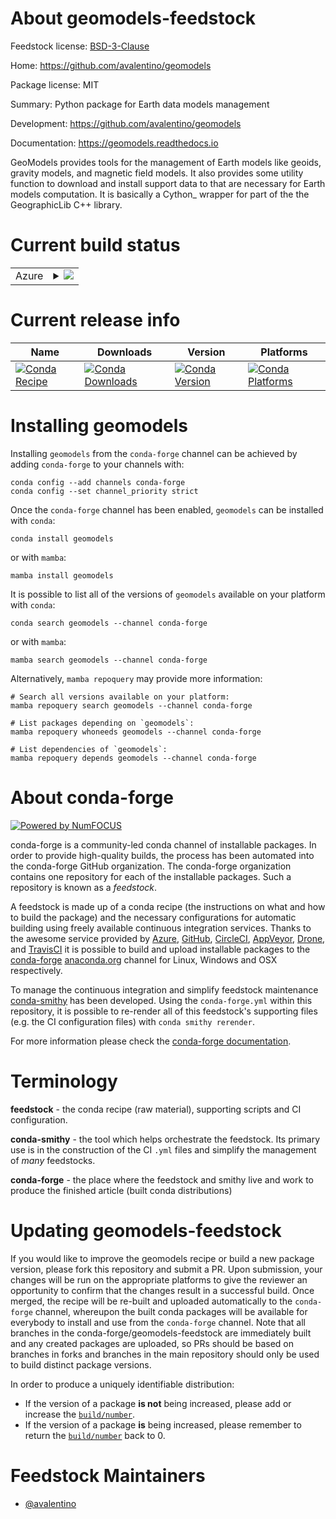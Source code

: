 About geomodels-feedstock
=========================

Feedstock license: [BSD-3-Clause](https://github.com/conda-forge/geomodels-feedstock/blob/main/LICENSE.txt)

Home: https://github.com/avalentino/geomodels

Package license: MIT

Summary: Python package for Earth data models management

Development: https://github.com/avalentino/geomodels

Documentation: https://geomodels.readthedocs.io

GeoModels provides tools for the management of Earth models like
geoids, gravity models, and magnetic field models.
It also provides some utility function to download and install
support data to that are necessary for Earth models computation.
It is basically a Cython_ wrapper for part of the the GeographicLib
C++ library.


Current build status
====================


<table>
    
  <tr>
    <td>Azure</td>
    <td>
      <details>
        <summary>
          <a href="https://dev.azure.com/conda-forge/feedstock-builds/_build/latest?definitionId=24636&branchName=main">
            <img src="https://dev.azure.com/conda-forge/feedstock-builds/_apis/build/status/geomodels-feedstock?branchName=main">
          </a>
        </summary>
        <table>
          <thead><tr><th>Variant</th><th>Status</th></tr></thead>
          <tbody><tr>
              <td>linux_64_python3.10.____cpython</td>
              <td>
                <a href="https://dev.azure.com/conda-forge/feedstock-builds/_build/latest?definitionId=24636&branchName=main">
                  <img src="https://dev.azure.com/conda-forge/feedstock-builds/_apis/build/status/geomodels-feedstock?branchName=main&jobName=linux&configuration=linux%20linux_64_python3.10.____cpython" alt="variant">
                </a>
              </td>
            </tr><tr>
              <td>linux_64_python3.11.____cpython</td>
              <td>
                <a href="https://dev.azure.com/conda-forge/feedstock-builds/_build/latest?definitionId=24636&branchName=main">
                  <img src="https://dev.azure.com/conda-forge/feedstock-builds/_apis/build/status/geomodels-feedstock?branchName=main&jobName=linux&configuration=linux%20linux_64_python3.11.____cpython" alt="variant">
                </a>
              </td>
            </tr><tr>
              <td>linux_64_python3.12.____cpython</td>
              <td>
                <a href="https://dev.azure.com/conda-forge/feedstock-builds/_build/latest?definitionId=24636&branchName=main">
                  <img src="https://dev.azure.com/conda-forge/feedstock-builds/_apis/build/status/geomodels-feedstock?branchName=main&jobName=linux&configuration=linux%20linux_64_python3.12.____cpython" alt="variant">
                </a>
              </td>
            </tr><tr>
              <td>linux_64_python3.13.____cp313</td>
              <td>
                <a href="https://dev.azure.com/conda-forge/feedstock-builds/_build/latest?definitionId=24636&branchName=main">
                  <img src="https://dev.azure.com/conda-forge/feedstock-builds/_apis/build/status/geomodels-feedstock?branchName=main&jobName=linux&configuration=linux%20linux_64_python3.13.____cp313" alt="variant">
                </a>
              </td>
            </tr><tr>
              <td>linux_64_python3.14.____cp314</td>
              <td>
                <a href="https://dev.azure.com/conda-forge/feedstock-builds/_build/latest?definitionId=24636&branchName=main">
                  <img src="https://dev.azure.com/conda-forge/feedstock-builds/_apis/build/status/geomodels-feedstock?branchName=main&jobName=linux&configuration=linux%20linux_64_python3.14.____cp314" alt="variant">
                </a>
              </td>
            </tr><tr>
              <td>osx_64_python3.10.____cpython</td>
              <td>
                <a href="https://dev.azure.com/conda-forge/feedstock-builds/_build/latest?definitionId=24636&branchName=main">
                  <img src="https://dev.azure.com/conda-forge/feedstock-builds/_apis/build/status/geomodels-feedstock?branchName=main&jobName=osx&configuration=osx%20osx_64_python3.10.____cpython" alt="variant">
                </a>
              </td>
            </tr><tr>
              <td>osx_64_python3.11.____cpython</td>
              <td>
                <a href="https://dev.azure.com/conda-forge/feedstock-builds/_build/latest?definitionId=24636&branchName=main">
                  <img src="https://dev.azure.com/conda-forge/feedstock-builds/_apis/build/status/geomodels-feedstock?branchName=main&jobName=osx&configuration=osx%20osx_64_python3.11.____cpython" alt="variant">
                </a>
              </td>
            </tr><tr>
              <td>osx_64_python3.12.____cpython</td>
              <td>
                <a href="https://dev.azure.com/conda-forge/feedstock-builds/_build/latest?definitionId=24636&branchName=main">
                  <img src="https://dev.azure.com/conda-forge/feedstock-builds/_apis/build/status/geomodels-feedstock?branchName=main&jobName=osx&configuration=osx%20osx_64_python3.12.____cpython" alt="variant">
                </a>
              </td>
            </tr><tr>
              <td>osx_64_python3.13.____cp313</td>
              <td>
                <a href="https://dev.azure.com/conda-forge/feedstock-builds/_build/latest?definitionId=24636&branchName=main">
                  <img src="https://dev.azure.com/conda-forge/feedstock-builds/_apis/build/status/geomodels-feedstock?branchName=main&jobName=osx&configuration=osx%20osx_64_python3.13.____cp313" alt="variant">
                </a>
              </td>
            </tr><tr>
              <td>osx_64_python3.14.____cp314</td>
              <td>
                <a href="https://dev.azure.com/conda-forge/feedstock-builds/_build/latest?definitionId=24636&branchName=main">
                  <img src="https://dev.azure.com/conda-forge/feedstock-builds/_apis/build/status/geomodels-feedstock?branchName=main&jobName=osx&configuration=osx%20osx_64_python3.14.____cp314" alt="variant">
                </a>
              </td>
            </tr><tr>
              <td>win_64_python3.10.____cpython</td>
              <td>
                <a href="https://dev.azure.com/conda-forge/feedstock-builds/_build/latest?definitionId=24636&branchName=main">
                  <img src="https://dev.azure.com/conda-forge/feedstock-builds/_apis/build/status/geomodels-feedstock?branchName=main&jobName=win&configuration=win%20win_64_python3.10.____cpython" alt="variant">
                </a>
              </td>
            </tr><tr>
              <td>win_64_python3.11.____cpython</td>
              <td>
                <a href="https://dev.azure.com/conda-forge/feedstock-builds/_build/latest?definitionId=24636&branchName=main">
                  <img src="https://dev.azure.com/conda-forge/feedstock-builds/_apis/build/status/geomodels-feedstock?branchName=main&jobName=win&configuration=win%20win_64_python3.11.____cpython" alt="variant">
                </a>
              </td>
            </tr><tr>
              <td>win_64_python3.12.____cpython</td>
              <td>
                <a href="https://dev.azure.com/conda-forge/feedstock-builds/_build/latest?definitionId=24636&branchName=main">
                  <img src="https://dev.azure.com/conda-forge/feedstock-builds/_apis/build/status/geomodels-feedstock?branchName=main&jobName=win&configuration=win%20win_64_python3.12.____cpython" alt="variant">
                </a>
              </td>
            </tr><tr>
              <td>win_64_python3.13.____cp313</td>
              <td>
                <a href="https://dev.azure.com/conda-forge/feedstock-builds/_build/latest?definitionId=24636&branchName=main">
                  <img src="https://dev.azure.com/conda-forge/feedstock-builds/_apis/build/status/geomodels-feedstock?branchName=main&jobName=win&configuration=win%20win_64_python3.13.____cp313" alt="variant">
                </a>
              </td>
            </tr><tr>
              <td>win_64_python3.14.____cp314</td>
              <td>
                <a href="https://dev.azure.com/conda-forge/feedstock-builds/_build/latest?definitionId=24636&branchName=main">
                  <img src="https://dev.azure.com/conda-forge/feedstock-builds/_apis/build/status/geomodels-feedstock?branchName=main&jobName=win&configuration=win%20win_64_python3.14.____cp314" alt="variant">
                </a>
              </td>
            </tr>
          </tbody>
        </table>
      </details>
    </td>
  </tr>
</table>

Current release info
====================

| Name | Downloads | Version | Platforms |
| --- | --- | --- | --- |
| [![Conda Recipe](https://img.shields.io/badge/recipe-geomodels-green.svg)](https://anaconda.org/conda-forge/geomodels) | [![Conda Downloads](https://img.shields.io/conda/dn/conda-forge/geomodels.svg)](https://anaconda.org/conda-forge/geomodels) | [![Conda Version](https://img.shields.io/conda/vn/conda-forge/geomodels.svg)](https://anaconda.org/conda-forge/geomodels) | [![Conda Platforms](https://img.shields.io/conda/pn/conda-forge/geomodels.svg)](https://anaconda.org/conda-forge/geomodels) |

Installing geomodels
====================

Installing `geomodels` from the `conda-forge` channel can be achieved by adding `conda-forge` to your channels with:

```
conda config --add channels conda-forge
conda config --set channel_priority strict
```

Once the `conda-forge` channel has been enabled, `geomodels` can be installed with `conda`:

```
conda install geomodels
```

or with `mamba`:

```
mamba install geomodels
```

It is possible to list all of the versions of `geomodels` available on your platform with `conda`:

```
conda search geomodels --channel conda-forge
```

or with `mamba`:

```
mamba search geomodels --channel conda-forge
```

Alternatively, `mamba repoquery` may provide more information:

```
# Search all versions available on your platform:
mamba repoquery search geomodels --channel conda-forge

# List packages depending on `geomodels`:
mamba repoquery whoneeds geomodels --channel conda-forge

# List dependencies of `geomodels`:
mamba repoquery depends geomodels --channel conda-forge
```


About conda-forge
=================

[![Powered by
NumFOCUS](https://img.shields.io/badge/powered%20by-NumFOCUS-orange.svg?style=flat&colorA=E1523D&colorB=007D8A)](https://numfocus.org)

conda-forge is a community-led conda channel of installable packages.
In order to provide high-quality builds, the process has been automated into the
conda-forge GitHub organization. The conda-forge organization contains one repository
for each of the installable packages. Such a repository is known as a *feedstock*.

A feedstock is made up of a conda recipe (the instructions on what and how to build
the package) and the necessary configurations for automatic building using freely
available continuous integration services. Thanks to the awesome service provided by
[Azure](https://azure.microsoft.com/en-us/services/devops/), [GitHub](https://github.com/),
[CircleCI](https://circleci.com/), [AppVeyor](https://www.appveyor.com/),
[Drone](https://cloud.drone.io/welcome), and [TravisCI](https://travis-ci.com/)
it is possible to build and upload installable packages to the
[conda-forge](https://anaconda.org/conda-forge) [anaconda.org](https://anaconda.org/)
channel for Linux, Windows and OSX respectively.

To manage the continuous integration and simplify feedstock maintenance
[conda-smithy](https://github.com/conda-forge/conda-smithy) has been developed.
Using the ``conda-forge.yml`` within this repository, it is possible to re-render all of
this feedstock's supporting files (e.g. the CI configuration files) with ``conda smithy rerender``.

For more information please check the [conda-forge documentation](https://conda-forge.org/docs/).

Terminology
===========

**feedstock** - the conda recipe (raw material), supporting scripts and CI configuration.

**conda-smithy** - the tool which helps orchestrate the feedstock.
                   Its primary use is in the construction of the CI ``.yml`` files
                   and simplify the management of *many* feedstocks.

**conda-forge** - the place where the feedstock and smithy live and work to
                  produce the finished article (built conda distributions)


Updating geomodels-feedstock
============================

If you would like to improve the geomodels recipe or build a new
package version, please fork this repository and submit a PR. Upon submission,
your changes will be run on the appropriate platforms to give the reviewer an
opportunity to confirm that the changes result in a successful build. Once
merged, the recipe will be re-built and uploaded automatically to the
`conda-forge` channel, whereupon the built conda packages will be available for
everybody to install and use from the `conda-forge` channel.
Note that all branches in the conda-forge/geomodels-feedstock are
immediately built and any created packages are uploaded, so PRs should be based
on branches in forks and branches in the main repository should only be used to
build distinct package versions.

In order to produce a uniquely identifiable distribution:
 * If the version of a package **is not** being increased, please add or increase
   the [``build/number``](https://docs.conda.io/projects/conda-build/en/latest/resources/define-metadata.html#build-number-and-string).
 * If the version of a package **is** being increased, please remember to return
   the [``build/number``](https://docs.conda.io/projects/conda-build/en/latest/resources/define-metadata.html#build-number-and-string)
   back to 0.

Feedstock Maintainers
=====================

* [@avalentino](https://github.com/avalentino/)

